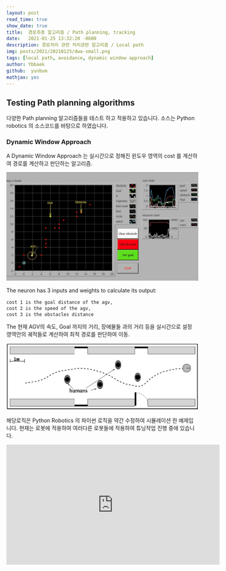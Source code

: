 ```yaml
---
layout: post
read_time: true
show_date: true
title:  경로추종 알고리즘 / Path planning, tracking
date:   2021-01-25 13:32:20 -0600
description: 경로처리 관련 처리관련 알고리즘 / Local path
img: posts/2021/20210125/dwa-small.png 
tags: [local path, avoidance, dynamic window approach]
author: Ybbaek
github:  yunbum
mathjax: yes
---
```

## Testing Path planning algorithms
다양한 Path planning 알고리즘들을 테스트 하고 적용하고 있습니다.
소스는 Python robotics 의 소스코드를 바탕으로 하였습니다.

### Dynamic Window Approach
A Dynamic Window Approach 는 실시간으로 정해진 윈도우 영역의 cost 를 계산하여 경로를 계산하고 판단하는 알고리즘.

<center><img src='./assets/img/posts/2021/20210125/dwa-small.png'></center>

The neuron has 3 inputs and weights to calculate its output:
    
    cost 1 is the goal distance of the agv,
    cost 2 is the speed of the agv,
    cost 3 is the obstacles distance

The 현재 AGV의 속도, Goal 까지의 거리, 장애물들 과의 거리 등을 실시간으로 설정 영역안의 궤적들로 계산하여 최적 경로를 판단하여 이동.

<center><img src='./assets/img/posts/2021/20210125/dwa-trajectory.png'></center>

해당로직은 Python Robotics 의 파이썬 로직을 약간 수정하여 시뮬레이션 한 예제입니다. 현재는 로봇에 적용하여 여러다른 로봇들에 적용하여 튜닝작업 진행 중에 있습니다.

<iframe width="560" height="315" src="https://www.youtube.com/embed/Gp4lUpIy7Jc" title="YouTube video player" frameborder="0" allow="accelerometer; autoplay; clipboard-write; encrypted-media; gyroscope; picture-in-picture" allowfullscreen></iframe>
